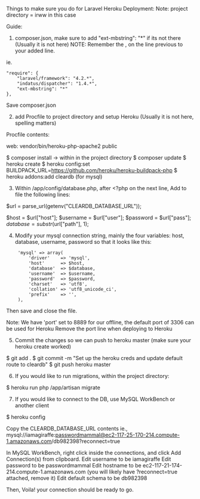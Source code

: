 Things to make sure you do for Laravel Heroku Deployment:
Note: project directory = irww in this case

Guide:

1. composer.json, make sure to add "ext-mbstring": "*" if its not there (Usually it is not here)
NOTE: Remember the , on the line previous to your added line.

ie.

	"require": {
		"laravel/framework": "4.2.*",
        "indatus/dispatcher": "1.4.*",
        "ext-mbstring": "*"
	},

Save composer.json


2. add Procfile to project directory and setup Heroku (Usually it is not here, spelling matters) 

Procfile contents:

web: vendor/bin/heroku-php-apache2 public

$ composer install    -> within in the project directory
$ composer update
$ heroku create
$ heroku config:set BUILDPACK_URL=https://github.com/heroku/heroku-buildpack-php
$ heroku addons:add cleardb        (for mysql)


3. Within /app/config/database.php, after <?php on the next line, Add to file the following lines:

$url = parse_url(getenv("CLEARDB_DATABASE_URL"));

$host = $url["host"];
$username = $url["user"];
$password = $url["pass"];
$database = substr($url["path"], 1);


4. Modify your mysql connection string, mainly the four variables: host, database, username, password
so that it looks like this:

		'mysql' => array(
			'driver'    => 'mysql',
			'host'      => $host,
			'database'  => $database,
			'username'  => $username,
			'password'  => $password,
			'charset'   => 'utf8',
			'collation' => 'utf8_unicode_ci',
			'prefix'    => '',
		),

Then save and close the file.

Note: We have 'port' set to 8889 for our offline, the default port of 3306 can be used for Heroku
Remove the port line when deploying to Heroku


5. Commit the changes so we can push to heroku master (make sure your heroku create worked)

$ git add .
$ git commit -m "Set up the heroku creds and update default route to cleardb"
$ git push heroku master

6. If you would like to run migrations, within the project directory:

$ heroku run php /app/artisan migrate

7. If you would like to connect to the DB, use MySQL WorkBench or another client

$ heroku config

Copy the CLEARDB_DATABASE_URL contents
ie., mysql://iamagiraffe:passwordmammal@ec2-117-25-170-214.compute-1.amazonaws.com/db982398?reconnect=true

In MySQL WorkBench, right click inside the connections, and click Add Connection(s) from clipboard.
Edit username to be iamagiraffe
Edit password to be passwordmammal
Edit hostname to be ec2-117-21-174-214.compute-1.amazonaws.com (you will likely have ?reconnect=true attached, remove it)
Edit default schema to be db982398

Then, Voila! your connection should be ready to go.